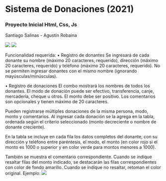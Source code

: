 # Sistema de Donaciones (2021)
### Proyecto Inicial Html, Css, Js

Santiago Salinas - Agustín Robaina

![](https://i.imgur.com/ifZclW2.png)
![](https://i.imgur.com/Mgkqekt.png)

Funcionalidad requerida:
• Registro de donantes
Se ingresará de cada donante su nombre (máximo 20 caracteres, requerido), dirección (máximo 20 caracteres, requerido) y teléfono (máximo 20 caracteres, requerido). No se permiten ingresar donantes con el mismo nombre (ignorando mayúsculas/minúsculas).

• Registro de donaciones
El combo mostrará los nombres de todos los donantes. El modo de donación puede ser efectivo, transferencia, canje, mercadería, cheque u otros. El monto debe ser positivo. Los comentarios son opcionales y tienen máximo de 20 caracteres.

Pueden registrarse múltiples donaciones de la misma persona, modo, monto y comentarios. Al ingresar cada donación se la agrega en la tabla, ordenada según el criterio seleccionado (monto decreciente o nombre de donante creciente).

En la tabla se incluye en cada fila los datos completos del donante, con su dirección y teléfono entre paréntesis, el modo, el monto (en color rojo si el monto es 1000 o superior y en color verde para montos menores a 1000).

También se muestra el comentario correspondiente.
Cuando se indique resaltar filas del monto indicado, se destacarán las filas correspondientes con color de fondo amarillo. Cuando se indique no resaltar, retoman el color original.
Ejemplo:
![](https://i.imgur.com/P1ZrFYj.png)

